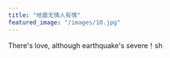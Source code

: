 ```yaml
---
title: "地震无情人有情"
featured_image: "/images/10.jpg"
---
```

There's love, although earthquake's severe！sh
